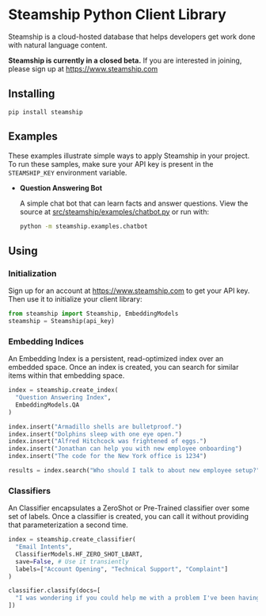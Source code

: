 # Steamship Python Client Library

Steamship is a cloud-hosted database that helps developers get work done with natural language content.

**Steamship is currently in a closed beta.** If you are interested in joining, please sign up at https://www.steamship.com

## Installing

```
pip install steamship
```

## Examples

These examples illustrate simple ways to apply Steamship in your project. To run these samples, make sure your API key is present in the `STEAMSHIP_KEY` environment variable.

* **Question Answering Bot**

  A simple chat bot that can learn facts and answer questions. View the source at [src/steamship/examples/chatbot.py](src/steamship/examples/chatbot.py) or run with: 

  ```bash
  python -m steamship.examples.chatbot
  ```
## Using

### Initialization

Sign up for an account at https://www.steamship.com to get your API key. Then use it to initialize your client library:

```python
from steamship import Steamship, EmbeddingModels
steamship = Steamship(api_key)
```

### Embedding Indices

An Embedding Index is a persistent, read-optimized index over an embedded space. Once an index is created, you can search for similar items within that embedding space.

```python
index = steamship.create_index(
  "Question Answering Index", 
  EmbeddingModels.QA
)

index.insert("Armadillo shells are bulletproof.")
index.insert("Dolphins sleep with one eye open.")
index.insert("Alfred Hitchcock was frightened of eggs.")
index.insert("Jonathan can help you with new employee onboarding")
index.insert("The code for the New York office is 1234")

results = index.search("Who should I talk to about new employee setup?")    
```

### Classifiers

An Classifier encapsulates a ZeroShot or Pre-Trained classifier over some set of labels. Once a classifier is created, you can call it without providing that parameterization a second time.

```python
index = steamship.create_classifier(
  "Email Intents", 
  ClassifierModels.HF_ZERO_SHOT_LBART,
  save=False, # Use it transiently
  labels=["Account Opening", "Technical Support", "Complaint"]
)

classifier.classify(docs=[
  "I was wondering if you could help me with a problem I've been having"
])
```
